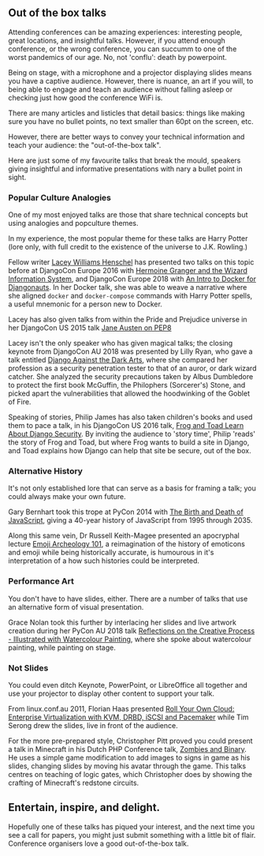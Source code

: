## Out of the box talks

Attending conferences can be amazing experiences: interesting people, great locations, and insightful talks. However, if you attend enough conference, or the wrong conference, you can succumm to one of the worst pandemics of our age. No, not 'conflu': death by powerpoint. 

Being on stage, with a microphone and a projector displaying slides means you have a captive audience. However, there is nuance, an art if you will, to being able to engage and teach an audience without falling asleep or checking just how good the conference WiFi is.  

There are many articles and listicles that detail basics: things like making sure you have no bullet points, no text smaller than 60pt on the screen, etc. 

However, there are better ways to convey your technical information and teach your audience: the "out-of-the-box talk".

Here are just some of my favourite talks that break the mould, speakers giving insightful and informative presentations with nary a bullet point in sight. 


### Popular Culture Analogies

One of my most enjoyed talks are those that share technical concepts but using analogies and popculture themes. 

In my experience, the most popular theme for these talks are Harry Potter (lore only, with full credit to the existence of the universe to J.K. Rowling.) 

Fellow writer [Lacey Williams Henschel](https://opensource.com/users/laceynwilliams) has presented two talks on this topic before at DjangoCon Europe 2016 with [Hermoine Granger and the Wizard Information System](https://www.elastic.co/videos/hermione-granger-and-the-wizard-information-system-by-lacey-williams-henschel), and DjangoCon Europe 2018 with [An Intro to Docker for Djangonauts](https://www.youtube.com/embed/v5jfDDg55xs). In her Docker talk, she was able to weave a narrative where she aligned `docker` and `docker-compose` commands with Harry Potter spells, a useful mnemonic for a person new to Docker. 

Lacey has also given talks from within the Pride and Prejudice universe in her DjangoCon US 2015 talk [Jane Austen on PEP8](https://www.youtube.com/watch?v=55gXwFviOuQ)

Lacey isn't the only speaker who has given magical talks; the closing keynote from DjangoCon AU 2018 was presented by Lilly Ryan, who gave a talk entitled [Django Against the Dark Arts](https://www.youtube.com/watch?v=vbwb6zqjZ7o), where she compared her profession as a security penetration tester to that of an auror, or dark wizard catcher. She analyzed the security precautions taken by Albus Dumbledore to protect the first book McGuffin, the Philophers (Sorcerer's) Stone, and picked apart the vulnerabilities that allowed the hoodwinking of the Goblet of Fire. 

Speaking of stories, Philip James has also taken children's books and used them to pace a talk, in his DjangoCon US 2016 talk, [Frog and Toad Learn About Django Security](https://www.youtube.com/watch?v=vF0M-1OJlWI). By inviting the audience to 'story time', Philip 'reads' the story of Frog and Toad, but where Frog wants to build a site in Django, and Toad explains how Django can help that site be secure, out of the box.  

### Alternative History

It's not only established lore that can serve as a basis for framing a talk; you could always make your own future. 

Gary Bernhart took this trope at PyCon 2014 with [The Birth and Death of JavaScript](https://www.destroyallsoftware.com/talks/the-birth-and-death-of-javascript), giving a 40-year history of JavaScript from 1995 through 2035. 

Along this same vein, Dr Russell Keith-Magee presented an apocryphal lecture [Emoji Archeology 101](https://www.youtube.com/watch?v=brNmfD1Lb7M&start=1470&end=1774), a reimagination of the history of emoticons and emoji while being historically accurate, is humourous in it's interpretation of a how such histories could be interpreted. 

### Performance Art

You don't have to have slides, either. There are a number of talks that use an alternative form of visual presentation. 

Grace Nolan took this further by interlacing her slides and live artwork creation during her PyCon AU 2018 talk [Reflections on the Creative Process - Illustrated with Watercolour Painting](https://www.youtube.com/watch?v=fujTKJnesXI), where she spoke about watercolour painting, while painting on stage. 

### Not Slides

You could even ditch Keynote, PowerPoint, or LibreOffice all together and use your projector to display other content to support your talk.

From linux.conf.au 2011, Florian Haas presented [Roll Your Own Cloud: Enterprise Virtualization with KVM, DRBD, iSCSI and Pacemaker](https://www.youtube.com/watch?v=M3cA0plS51E) while Tim Serong drew the slides, live in front of the audience. 

For the more pre-prepared style, Christopher Pitt proved you could present a talk in Minecraft in his Dutch PHP Conference talk, [Zombies and Binary](https://www.youtube.com/watch?v=ZaL96bIZYqQ). He uses a simple game modification to add images to signs in game as his slides, changing slides by moving his avatar through the game. This talks centres on teaching of logic gates, which Christopher does by showing the crafting of Minecraft's redstone circuits. 


## Entertain, inspire, and delight. 

Hopefully one of these talks has piqued your interest, and the next time you see a call for papers, you might just submit something with a little bit of flair. Conference organisers love a good out-of-the-box talk. 
